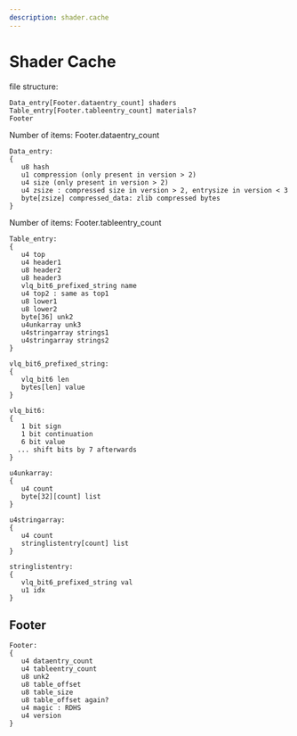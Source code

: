```yaml
---
description: shader.cache
---
```


# Shader Cache

file structure:

```
Data_entry[Footer.dataentry_count] shaders
Table_entry[Footer.tableentry_count] materials?
Footer
```

Number of items: Footer.dataentry\_count

```
Data_entry:
{
   u8 hash
   u1 compression (only present in version > 2)
   u4 size (only present in version > 2)
   u4 zsize : compressed size in version > 2, entrysize in version < 3
   byte[zsize] compressed_data: zlib compressed bytes
}
```

Number of items: Footer.tableentry\_count

```
Table_entry:
{
   u4 top
   u4 header1
   u8 header2
   u8 header3
   vlq_bit6_prefixed_string name
   u4 top2 : same as top1
   u8 lower1
   u8 lower2
   byte[36] unk2
   u4unkarray unk3
   u4stringarray strings1
   u4stringarray strings2
}
```

```
vlq_bit6_prefixed_string:
{
   vlq_bit6 len
   bytes[len] value
}
```

```
vlq_bit6:
{
   1 bit sign
   1 bit continuation
   6 bit value
  ... shift bits by 7 afterwards
}
```

```
u4unkarray:
{
   u4 count
   byte[32][count] list
}
```

```
u4stringarray:
{
   u4 count
   stringlistentry[count] list
}
```

```
stringlistentry:
{
   vlq_bit6_prefixed_string val
   u1 idx
}
```

## Footer

```
Footer:
{
   u4 dataentry_count
   u4 tableentry_count
   u8 unk2
   u8 table_offset
   u8 table_size
   u8 table_offset again?
   u4 magic : RDHS
   u4 version
}
```
